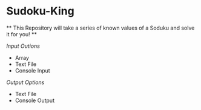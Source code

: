 # Sudoku-King

** This Repository will take a series of known values of a Soduku and solve it for you! **

*Input Outions*
- Array
- Text File 
- Console Input

*Output Options*
- Text File
- Console Output
